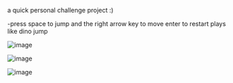 
a quick personal challenge project :)

-press space to jump and the right arrow key to move enter to restart 
plays like dino jump 

![image](https://user-images.githubusercontent.com/63970461/144727100-2c686469-1ab2-486d-b725-fef968f56a69.png)


![image](https://user-images.githubusercontent.com/63970461/144727106-166dda15-8761-404d-9a85-10928939e2ea.png)

![image](https://user-images.githubusercontent.com/63970461/144727135-01a2cfe6-e007-4976-9f7b-d1e0c5ea2bca.png)
